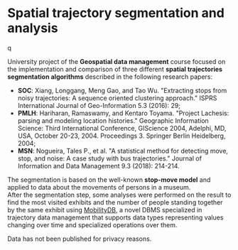 # Spatial trajectory segmentation and analysis
q
<p>University project of the <b>Geospatial data management</b> course focused on the implementation and comparison of three different <b>spatial trajectories segmentation algorithms</b> described in the following research papers:
<ul>
  <li><b>SOC</b>:
      Xiang, Longgang, Meng Gao, and Tao Wu. "Extracting stops from noisy trajectories: A sequence oriented clustering approach." ISPRS International Journal of Geo-Information 5.3 (2016): 29;</li>
    <li><b>PMLH</b>: Hariharan, Ramaswamy, and Kentaro Toyama. "Project Lachesis: parsing and modeling location histories." Geographic Information Science: Third International Conference, GIScience 2004, Adelphi, MD, USA, October 20-23, 2004. Proceedings 3. Springer Berlin Heidelberg, 2004;</li>
    <li><b>MSN</b>: Nogueira, Tales P., et al. "A statistical method for detecting move, stop, and noise: A case study with bus trajectories." Journal of Information and Data Management 9.3 (2018): 214-214.</li>
</ul></p>

<p>The segmentation is based on the well-known <b>stop-move model</b> and applied to data about the movements of persons in a museum.<br>
After the segmentation step, some analyses were performed on the result to find the most visited exhibits and the number of people standing together by the same exhibit using <a href="https://mobilitydb.com/">MobilityDB</a>, a novel DBMS specialized in trajectory data management that supports data types representing values changing over time and specialized operations over them.</p>

<p>Data has not been published for privacy reasons.</p>
